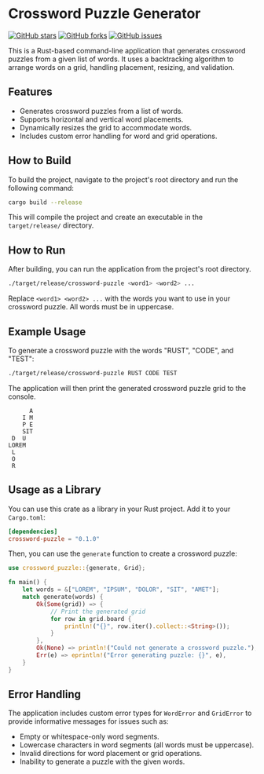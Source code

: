 # Crossword Puzzle Generator

[![GitHub stars](https://img.shields.io/github/stars/mzyui/crossword-puzzle.svg?style=social&label=Star)](https://github.com/mzyui/crossword-puzzle)
[![GitHub forks](https://img.shields.io/github/forks/mzyui/crossword-puzzle.svg?style=social&label=Fork)](https://github.com/mzyui/crossword-puzzle/fork)
[![GitHub issues](https://img.shields.io/github/issues/mzyui/crossword-puzzle.svg)](https://github.com/mzyui/crossword-puzzle/issues)

This is a Rust-based command-line application that generates crossword puzzles from a given list of words. It uses a backtracking algorithm to arrange words on a grid, handling placement, resizing, and validation.

## Features

- Generates crossword puzzles from a list of words.
- Supports horizontal and vertical word placements.
- Dynamically resizes the grid to accommodate words.
- Includes custom error handling for word and grid operations.

## How to Build

To build the project, navigate to the project's root directory and run the following command:

```bash
cargo build --release
```

This will compile the project and create an executable in the `target/release/` directory.

## How to Run

After building, you can run the application from the project's root directory.

```bash
./target/release/crossword-puzzle <word1> <word2> ...
```

Replace `<word1> <word2> ...` with the words you want to use in your crossword puzzle. All words must be in uppercase.

## Example Usage

To generate a crossword puzzle with the words "RUST", "CODE", and "TEST":

```bash
./target/release/crossword-puzzle RUST CODE TEST
```

The application will then print the generated crossword puzzle grid to the console.

```
      A
    I M
    P E
    SIT
 D  U  
LOREM  
 L     
 O     
 R     
```

## Usage as a Library

You can use this crate as a library in your Rust project. Add it to your `Cargo.toml`:

```toml
[dependencies]
crossword-puzzle = "0.1.0"
```

Then, you can use the `generate` function to create a crossword puzzle:

```rust
use crossword_puzzle::{generate, Grid};

fn main() {
    let words = &["LOREM", "IPSUM", "DOLOR", "SIT", "AMET"];
    match generate(words) {
        Ok(Some(grid)) => {
            // Print the generated grid
            for row in grid.board {
                println!("{}", row.iter().collect::<String>());
            }
        },
        Ok(None) => println!("Could not generate a crossword puzzle."),
        Err(e) => eprintln!("Error generating puzzle: {}", e),
    }
}
```

## Error Handling

The application includes custom error types for `WordError` and `GridError` to provide informative messages for issues such as:

- Empty or whitespace-only word segments.
- Lowercase characters in word segments (all words must be uppercase).
- Invalid directions for word placement or grid operations.
- Inability to generate a puzzle with the given words.
